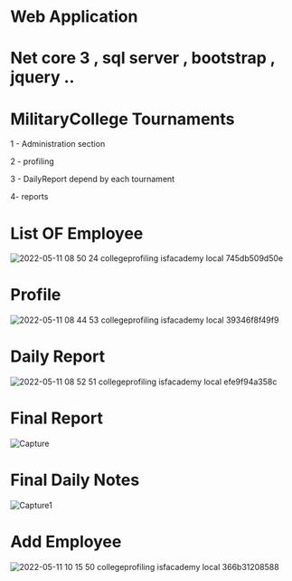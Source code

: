 # Web Application
# Net core 3 , sql server  , bootstrap , jquery ..
# MilitaryCollege Tournaments
1 - Administration section 

2 - profiling 

3 - DailyReport depend by each tournament

4- reports 

# List OF Employee
![2022-05-11 08 50 24 collegeprofiling isfacademy local 745db509d50e](https://user-images.githubusercontent.com/78031951/167789002-d72c9a69-f7cc-41dd-b52a-a52173b4c67a.png)
# Profile
![2022-05-11 08 44 53 collegeprofiling isfacademy local 39346f8f49f9](https://user-images.githubusercontent.com/78031951/167789111-451d3783-fb07-4578-90e9-5c5d47c8326b.png)
# Daily Report
![2022-05-11 08 52 51 collegeprofiling isfacademy local efe9f94a358c](https://user-images.githubusercontent.com/78031951/167789398-69076724-faf9-49ee-9a41-21d725b93ad5.png)

# Final Report
![Capture](https://user-images.githubusercontent.com/78031951/167791577-6c84359d-d1a7-467e-bf54-632e846217ba.PNG)

# Final Daily Notes
![Capture1](https://user-images.githubusercontent.com/78031951/167791446-e8a9a26c-3729-4c31-ac44-1c9e72ac85bf.PNG)

# Add Employee
![2022-05-11 10 15 50 collegeprofiling isfacademy local 366b31208588](https://user-images.githubusercontent.com/78031951/167792023-1ee48ee5-f397-40f7-a1c7-7ae95df5d55b.png)
